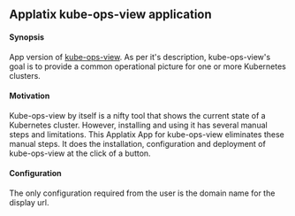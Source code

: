 ## Applatix kube-ops-view application

#### Synopsis

App version of [kube-ops-view](https://github.com/hjacobs/kube-ops-view). As per it's description, kube-ops-view's goal is to provide a common operational picture for one or more Kubernetes clusters.

#### Motivation

Kube-ops-view by itself is a nifty tool that shows the current state of a Kubernetes cluster. However, installing and using it has several manual steps and limitations. This Applatix App for kube-ops-view eliminates these manual steps. It does the installation, configuration and deployment of kube-ops-view at the click of a button.

#### Configuration

The only configuration required from the user is the domain name for the display url.



